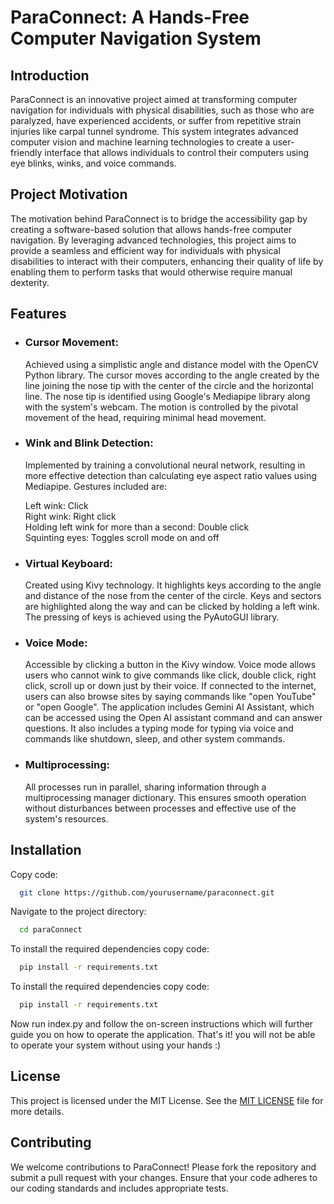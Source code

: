
# ParaConnect: A Hands-Free Computer Navigation System

## Introduction
ParaConnect is an innovative project aimed at transforming computer navigation for individuals with physical disabilities, such as those who are paralyzed, have experienced accidents, or suffer from repetitive strain injuries like carpal tunnel syndrome. This system integrates advanced computer vision and machine learning technologies to create a user-friendly interface that allows individuals to control their computers using eye blinks, winks, and voice commands.

## Project Motivation
The motivation behind ParaConnect is to bridge the accessibility gap by creating a software-based solution that allows hands-free computer navigation. By leveraging advanced technologies, this project aims to provide a seamless and efficient way for individuals with physical disabilities to interact with their computers, enhancing their quality of life by enabling them to perform tasks that would otherwise require manual dexterity.



## Features
- ### Cursor Movement: 
    Achieved using a simplistic angle and distance model with the OpenCV Python library. The cursor moves according to the angle created by the line joining the nose tip with the center of the circle and the horizontal line. The nose tip is identified using Google's Mediapipe library along with the system's webcam. The motion is controlled by the pivotal movement of the head, requiring minimal head movement.

- ### Wink and Blink Detection: 
    Implemented by training a convolutional neural network, resulting in more effective detection than calculating eye aspect ratio values using Mediapipe. Gestures included are:

    Left wink: Click\
    Right wink: Right click\
    Holding left wink for more than a second: Double click\
    Squinting eyes: Toggles scroll mode on and off

- ### Virtual Keyboard: 
    Created using Kivy technology. It highlights keys according to the angle and distance of the nose from the center of the circle. Keys and sectors are highlighted along the way and can be clicked by holding a left wink. The pressing of keys is achieved using the PyAutoGUI library.

- ### Voice Mode: 
    Accessible by clicking a button in the Kivy window. Voice mode allows users who cannot wink to give commands like click, double click, right click, scroll up or down just by their voice. If connected to the internet, users can also browse sites by saying commands like "open YouTube" or "open Google". The application includes Gemini AI Assistant, which can be accessed using the Open AI assistant command and can answer questions. It also includes a typing mode for typing via voice and commands like shutdown, sleep, and other system commands.

- ### Multiprocessing: 
    All processes run in parallel, sharing information through a multiprocessing manager dictionary. This ensures smooth operation without disturbances between processes and effective use of the system's resources.


## Installation

Copy code:

```bash
  git clone https://github.com/yourusername/paraconnect.git
```
Navigate to the project directory:
```bash
  cd paraConnect
```
To install the required dependencies copy code:
```bash
  pip install -r requirements.txt
```
To install the required dependencies copy code:
```bash
  pip install -r requirements.txt
```
Now run index.py and follow the on-screen instructions which will further guide you on how to operate the application. 
That's it! you will not be able to operate your system without using your hands :)
## License
This project is licensed under the MIT License. See the [MIT LICENSE](https://choosealicense.com/licenses/mit/)  file for more details.



## Contributing

We welcome contributions to ParaConnect! Please fork the repository and submit a pull request with your changes. Ensure that your code adheres to our coding standards and includes appropriate tests.

